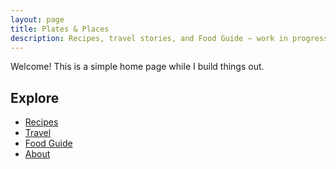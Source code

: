 ```yaml
---
layout: page
title: Plates & Places
description: Recipes, travel stories, and Food Guide — work in progress.
---
```


Welcome! This is a simple home page while I build things out.

## Explore
- [Recipes](/recipes/)
- [Travel](/travel/)
- [Food Guide](/food-guide/)
- [About](/about/)